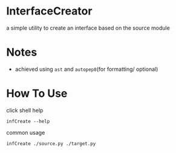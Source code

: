 # InterfaceCreator

a simple utility to create an interface based on the source module

# Notes
* achieved using `ast` and `autopep8`(for formatting/ optional)

# How To Use
click shell help
```
infCreate --help
```

common usage
```
infCreate ./source.py ./target.py
```

